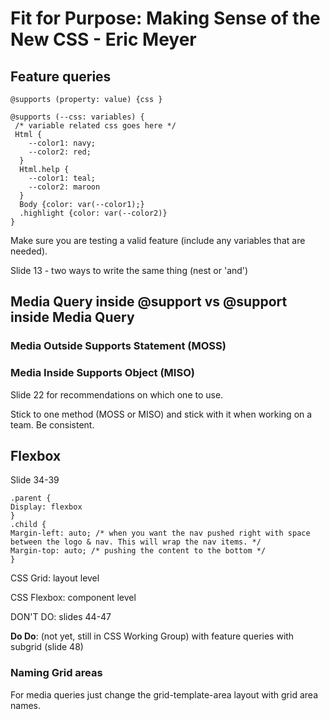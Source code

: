 # Fit for Purpose: Making Sense of the New CSS - Eric Meyer

## Feature queries

```
@supports (property: value) {css }
```

```
@supports (--css: variables) {
 /* variable related css goes here */
 Html {
    --color1: navy;
    --color2: red;
  }
  Html.help {
    --color1: teal;
    --color2: maroon
  }
  Body {color: var(--color1);}
  .highlight {color: var(--color2)}
}
```

Make sure you are testing a valid feature (include any variables that are needed).

Slide 13 - two ways to write the same thing (nest or 'and')

## Media Query inside @support vs @support inside Media Query
### Media Outside Supports Statement (MOSS)
### Media Inside Supports Object (MISO)

Slide 22 for recommendations on which one to use.

Stick to one method (MOSS or MISO) and stick with it when working on a team. Be consistent.

## Flexbox

Slide 34\-39

```
.parent {
Display: flexbox
}
.child {
Margin-left: auto; /* when you want the nav pushed right with space between the logo & nav. This will wrap the nav items. */
Margin-top: auto; /* pushing the content to the bottom */
}
```

CSS Grid: layout level

CSS Flexbox: component level

DON'T DO: slides 44\-47

__Do Do__: (not yet, still in CSS Working Group) with feature queries with subgrid  (slide 48)

### Naming Grid areas

For media queries just change the grid-template-area layout with grid area names.